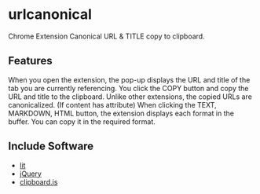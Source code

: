 # urlcanonical
Chrome Extension Canonical URL &amp; TITLE copy to clipboard.

## Features
When you open the extension, the pop-up displays the URL and title of the tab you are currently referencing. You click the COPY button and copy the URL and title to the clipboard. Unlike other extensions, the copied URLs are canonicalized. (If content has <link rel = "canonical"> attribute)
When clicking the TEXT, MARKDOWN, HTML button, the extension displays each format in the buffer. You can copy it in the required format.


## Include Software
- [lit](https://ajusa.github.io/lit/)
- [jQuery](https://jquery.com/)
- [clipboard.js](https://clipboardjs.com/)
